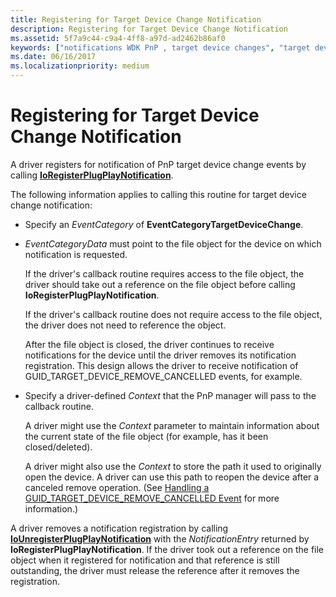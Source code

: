 ```yaml
---
title: Registering for Target Device Change Notification
description: Registering for Target Device Change Notification
ms.assetid: 5f7a9c44-c9a4-4ff8-a97d-ad2462b86af0
keywords: ["notifications WDK PnP , target device changes", "target device change notifications WDK PnP", "EventCategoryTargetDeviceChange notification", "registering target device change notifications", "IoRegisterPlugPlayNotification"]
ms.date: 06/16/2017
ms.localizationpriority: medium
---
```


# Registering for Target Device Change Notification

A driver registers for notification of PnP target device change events by calling [**IoRegisterPlugPlayNotification**](https://docs.microsoft.com/windows-hardware/drivers/ddi/content/wdm/nf-wdm-ioregisterplugplaynotification).

The following information applies to calling this routine for target device change notification:

-   Specify an *EventCategory* of **EventCategoryTargetDeviceChange**.

-   *EventCategoryData* must point to the file object for the device on which notification is requested.

    If the driver's callback routine requires access to the file object, the driver should take out a reference on the file object before calling **IoRegisterPlugPlayNotification**.

    If the driver's callback routine does not require access to the file object, the driver does not need to reference the object.

    After the file object is closed, the driver continues to receive notifications for the device until the driver removes its notification registration. This design allows the driver to receive notification of GUID\_TARGET\_DEVICE\_REMOVE\_CANCELLED events, for example.

-   Specify a driver-defined *Context* that the PnP manager will pass to the callback routine.

    A driver might use the *Context* parameter to maintain information about the current state of the file object (for example, has it been closed/deleted).

    A driver might also use the *Context* to store the path it used to originally open the device. A driver can use this path to reopen the device after a canceled remove operation. (See [Handling a GUID\_TARGET\_DEVICE\_REMOVE\_CANCELLED Event](handling-a-guid-target-device-remove-cancelled-event.md) for more information.)

A driver removes a notification registration by calling [**IoUnregisterPlugPlayNotification**](https://docs.microsoft.com/windows-hardware/drivers/ddi/content/wdm/nf-wdm-iounregisterplugplaynotification) with the *NotificationEntry* returned by **IoRegisterPlugPlayNotification**. If the driver took out a reference on the file object when it registered for notification and that reference is still outstanding, the driver must release the reference after it removes the registration.

 

 




